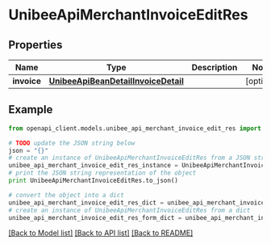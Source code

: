 # UnibeeApiMerchantInvoiceEditRes


## Properties

Name | Type | Description | Notes
------------ | ------------- | ------------- | -------------
**invoice** | [**UnibeeApiBeanDetailInvoiceDetail**](UnibeeApiBeanDetailInvoiceDetail.md) |  | [optional] 

## Example

```python
from openapi_client.models.unibee_api_merchant_invoice_edit_res import UnibeeApiMerchantInvoiceEditRes

# TODO update the JSON string below
json = "{}"
# create an instance of UnibeeApiMerchantInvoiceEditRes from a JSON string
unibee_api_merchant_invoice_edit_res_instance = UnibeeApiMerchantInvoiceEditRes.from_json(json)
# print the JSON string representation of the object
print UnibeeApiMerchantInvoiceEditRes.to_json()

# convert the object into a dict
unibee_api_merchant_invoice_edit_res_dict = unibee_api_merchant_invoice_edit_res_instance.to_dict()
# create an instance of UnibeeApiMerchantInvoiceEditRes from a dict
unibee_api_merchant_invoice_edit_res_form_dict = unibee_api_merchant_invoice_edit_res.from_dict(unibee_api_merchant_invoice_edit_res_dict)
```
[[Back to Model list]](../README.md#documentation-for-models) [[Back to API list]](../README.md#documentation-for-api-endpoints) [[Back to README]](../README.md)


